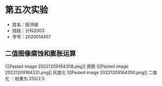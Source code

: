 # 第五次实验
* 姓名：田沛骐
* 班级：计科2003
* 学号：2020014457
## 二值图像腐蚀和膨胀运算
![[Pasted image 20221209164308.png]]
原图
![[Pasted image 20221209164331.png]]
灰度化
![[Pasted image 20221209164350.png]]
二值化 ：权重为  255/2.5

